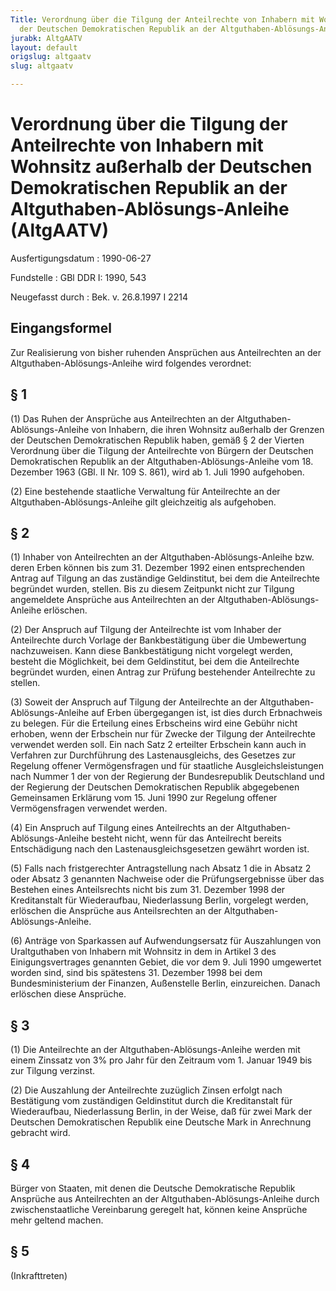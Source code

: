 ```yaml
---
Title: Verordnung über die Tilgung der Anteilrechte von Inhabern mit Wohnsitz außerhalb
  der Deutschen Demokratischen Republik an der Altguthaben-Ablösungs-Anleihe
jurabk: AltgAATV
layout: default
origslug: altgaatv
slug: altgaatv

---
```


# Verordnung über die Tilgung der Anteilrechte von Inhabern mit Wohnsitz außerhalb der Deutschen Demokratischen Republik an der Altguthaben-Ablösungs-Anleihe (AltgAATV)

Ausfertigungsdatum
:   1990-06-27

Fundstelle
:   GBl DDR I: 1990, 543

Neugefasst durch
:   Bek. v. 26.8.1997 I 2214

## Eingangsformel

Zur Realisierung von bisher ruhenden Ansprüchen aus Anteilrechten an
der Altguthaben-Ablösungs-Anleihe wird folgendes verordnet:

## § 1

(1) Das Ruhen der Ansprüche aus Anteilrechten an der Altguthaben-
Ablösungs-Anleihe von Inhabern, die ihren Wohnsitz außerhalb der
Grenzen der Deutschen Demokratischen Republik haben, gemäß § 2 der
Vierten Verordnung über die Tilgung der Anteilrechte von Bürgern der
Deutschen Demokratischen Republik an der Altguthaben-Ablösungs-Anleihe
vom 18. Dezember 1963 (GBl. II Nr. 109 S. 861), wird ab 1. Juli 1990
aufgehoben.

(2) Eine bestehende staatliche Verwaltung für Anteilrechte an der
Altguthaben-Ablösungs-Anleihe gilt gleichzeitig als aufgehoben.

## § 2

(1) Inhaber von Anteilrechten an der Altguthaben-Ablösungs-Anleihe
bzw. deren Erben können bis zum 31. Dezember 1992 einen entsprechenden
Antrag auf Tilgung an das zuständige Geldinstitut, bei dem die
Anteilrechte begründet wurden, stellen. Bis zu diesem Zeitpunkt nicht
zur Tilgung angemeldete Ansprüche aus Anteilrechten an der
Altguthaben-Ablösungs-Anleihe erlöschen.

(2) Der Anspruch auf Tilgung der Anteilrechte ist vom Inhaber der
Anteilrechte durch Vorlage der Bankbestätigung über die Umbewertung
nachzuweisen. Kann diese Bankbestätigung nicht vorgelegt werden,
besteht die Möglichkeit, bei dem Geldinstitut, bei dem die
Anteilrechte begründet wurden, einen Antrag zur Prüfung bestehender
Anteilrechte zu stellen.

(3) Soweit der Anspruch auf Tilgung der Anteilrechte an der
Altguthaben-Ablösungs-Anleihe auf Erben übergegangen ist, ist dies
durch Erbnachweis zu belegen. Für die Erteilung eines Erbscheins wird
eine Gebühr nicht erhoben, wenn der Erbschein nur für Zwecke der
Tilgung der Anteilrechte verwendet werden soll. Ein nach Satz 2
erteilter Erbschein kann auch in Verfahren zur Durchführung des
Lastenausgleichs, des Gesetzes zur Regelung offener Vermögensfragen
und für staatliche Ausgleichsleistungen nach Nummer 1 der von der
Regierung der Bundesrepublik Deutschland und der Regierung der
Deutschen Demokratischen Republik abgegebenen Gemeinsamen Erklärung
vom 15. Juni 1990 zur Regelung offener Vermögensfragen verwendet
werden.

(4) Ein Anspruch auf Tilgung eines Anteilrechts an der Altguthaben-
Ablösungs-Anleihe besteht nicht, wenn für das Anteilrecht bereits
Entschädigung nach den Lastenausgleichsgesetzen gewährt worden ist.

(5) Falls nach fristgerechter Antragstellung nach Absatz 1 die in
Absatz 2 oder Absatz 3 genannten Nachweise oder die Prüfungsergebnisse
über das Bestehen eines Anteilsrechts nicht bis zum 31. Dezember 1998
der Kreditanstalt für Wiederaufbau, Niederlassung Berlin, vorgelegt
werden, erlöschen die Ansprüche aus Anteilsrechten an der Altguthaben-
Ablösungs-Anleihe.

(6) Anträge von Sparkassen auf Aufwendungsersatz für Auszahlungen von
Uraltguthaben von Inhabern mit Wohnsitz in dem in Artikel 3 des
Einigungsvertrages genannten Gebiet, die vor dem 9. Juli 1990
umgewertet worden sind, sind bis spätestens 31. Dezember 1998 bei dem
Bundesministerium der Finanzen, Außenstelle Berlin, einzureichen.
Danach erlöschen diese Ansprüche.

## § 3

(1) Die Anteilrechte an der Altguthaben-Ablösungs-Anleihe werden mit
einem Zinssatz von 3% pro Jahr für den Zeitraum vom 1. Januar 1949 bis
zur Tilgung verzinst.

(2) Die Auszahlung der Anteilrechte zuzüglich Zinsen erfolgt nach
Bestätigung vom zuständigen Geldinstitut durch die Kreditanstalt für
Wiederaufbau, Niederlassung Berlin, in der Weise, daß für zwei Mark
der Deutschen Demokratischen Republik eine Deutsche Mark in Anrechnung
gebracht wird.

## § 4

Bürger von Staaten, mit denen die Deutsche Demokratische Republik
Ansprüche aus Anteilrechten an der Altguthaben-Ablösungs-Anleihe durch
zwischenstaatliche Vereinbarung geregelt hat, können keine Ansprüche
mehr geltend machen.

## § 5

(Inkrafttreten)

